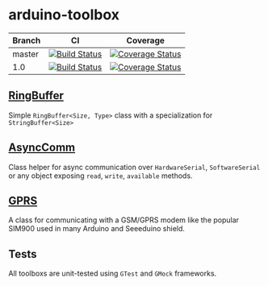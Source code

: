 # arduino-toolbox

| Branch | CI | Coverage |
|---|---|---|
| master | [![Build Status](https://travis-ci.org/ticapix/arduino-toolbox.svg?branch=master)](https://travis-ci.org/ticapix/arduino-toolbox) | [![Coverage Status](https://img.shields.io/coveralls/ticapix/arduino-toolbox.svg)](https://coveralls.io/r/ticapix/arduino-toolbox?branch=master) |
| 1.0 | [![Build Status](https://travis-ci.org/ticapix/arduino-toolbox.svg?branch=1.0)](https://travis-ci.org/ticapix/arduino-toolbox) | [![Coverage Status](https://img.shields.io/coveralls/ticapix/arduino-toolbox.svg)](https://coveralls.io/r/ticapix/arduino-toolbox?branch=1.0) |


##  [RingBuffer](/RingBuffer/)

Simple `RingBuffer<Size, Type>` class with a specialization for `StringBuffer<Size>`

## [AsyncComm](/AsyncComm/)

Class helper for async communication over `HardwareSerial`, `SoftwareSerial` or any object exposing `read`, `write`, `available` methods.

## [GPRS](/GPRS/)

A class for communicating with a GSM/GPRS modem like the popular SIM900 used in many Arduino and Seeeduino shield.

## Tests

All toolboxs are unit-tested using `GTest` and `GMock` frameworks.
